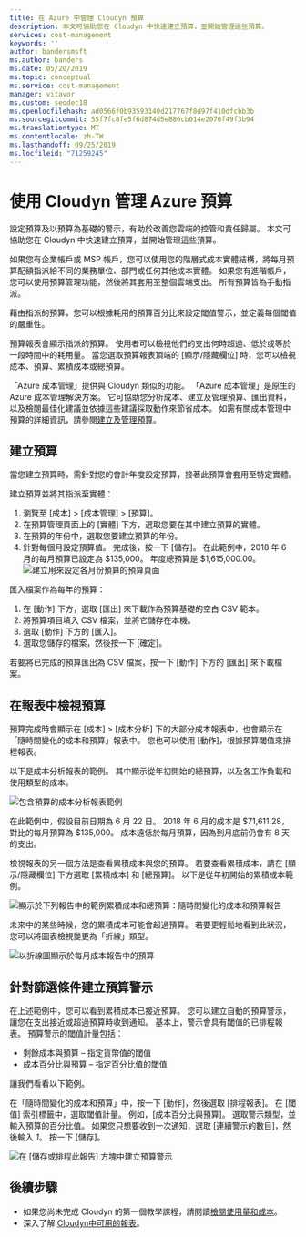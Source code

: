 ```yaml
---
title: 在 Azure 中管理 Cloudyn 預算
description: 本文可協助您在 Cloudyn 中快速建立預算，並開始管理這些預算。
services: cost-management
keywords: ''
author: bandersmsft
ms.author: banders
ms.date: 05/20/2019
ms.topic: conceptual
ms.service: cost-management
manager: vitavor
ms.custom: seodec18
ms.openlocfilehash: ad0566f0b93593140d217767f8d97f410dfcbb3b
ms.sourcegitcommit: 55f7fc8fe5f6d874d5e886cb014e2070f49f3b94
ms.translationtype: MT
ms.contentlocale: zh-TW
ms.lasthandoff: 09/25/2019
ms.locfileid: "71259245"
---
```

# <a name="manage-azure-budgets-with-cloudyn"></a>使用 Cloudyn 管理 Azure 預算

設定預算及以預算為基礎的警示，有助於改善您雲端的控管和責任歸屬。 本文可協助您在 Cloudyn 中快速建立預算，並開始管理這些預算。

如果您有企業帳戶或 MSP 帳戶，您可以使用您的階層式成本實體結構，將每月預算配額指派給不同的業務單位、部門或任何其他成本實體。 如果您有進階帳戶，您可以使用預算管理功能，然後將其套用至整個雲端支出。 所有預算皆為手動指派。

藉由指派的預算，您可以根據耗用的預算百分比來設定閾值警示，並定義每個閾值的嚴重性。

預算報表會顯示指派的預算。 使用者可以檢視他們的支出何時超過、低於或等於一段時間中的耗用量。 當您選取預算報表頂端的 [顯示/隱藏欄位] 時，您可以檢視成本、預算、累積成本或總預算。

「Azure 成本管理」提供與 Cloudyn 類似的功能。 「Azure 成本管理」是原生的 Azure 成本管理解決方案。 它可協助您分析成本、建立及管理預算、匯出資料，以及檢閱最佳化建議並依據這些建議採取動作來節省成本。 如需有關成本管理中預算的詳細資訊，請參閱[建立及管理預算](tutorial-acm-create-budgets.md)。

## <a name="create-budgets"></a>建立預算

當您建立預算時，需針對您的會計年度設定預算，接著此預算會套用至特定實體。

建立預算並將其指派至實體：

1. 瀏覽至 [成本] &gt; [成本管理] &gt; [預算]。
2. 在預算管理頁面上的 [實體] 下方，選取您要在其中建立預算的實體。
3. 在預算的年份中，選取您要建立預算的年份。
4. 針對每個月設定預算值。 完成後，按一下 [儲存]。
在此範例中，2018 年 6 月的每月預算已設定為 $135,000。 年度總預算是 $1,615,000.00。
![建立用來設定各月份預算的預算頁面](./media/manage-budgets/set-budget.png)


匯入檔案作為每年的預算：

1. 在 [動作] 下方，選取 [匯出] 來下載作為預算基礎的空白 CSV 範本。
2. 將預算項目填入 CSV 檔案，並將它儲存在本機。
3. 選取 [動作] 下方的 [匯入]。
4. 選取您儲存的檔案，然後按一下 [確定]。

若要將已完成的預算匯出為 CSV 檔案，按一下 [動作] 下方的 [匯出] 來下載檔案。

## <a name="view-budget-in-reports"></a>在報表中檢視預算

預算完成時會顯示在 [成本] &gt; [成本分析] 下的大部分成本報表中，也會顯示在「隨時間變化的成本和預算」報表中。 您也可以使用 [動作]，根據預算閾值來排程報表。

以下是成本分析報表的範例。 其中顯示從年初開始的總預算，以及各工作負載和使用類型的成本。

![包含預算的成本分析報表範例](./media/manage-budgets/cost-analysis-budget-example.png)

在此範例中，假設目前日期為 6 月 22 日。 2018 年 6 月的成本是 $71,611.28，對比的每月預算為 $135,000。 成本遠低於每月預算，因為到月底前仍會有 8 天的支出。

檢視報表的另一個方法是查看累積成本與您的預算。 若要查看累積成本，請在 [顯示/隱藏欄位] 下方選取 [累積成本] 和 [總預算]。 以下是從年初開始的累積成本範例。

![顯示於下列報告中的範例累積成本和總預算：隨時間變化的成本和預算報告](./media/manage-budgets/accumulated-budget.png)

未來中的某些時候，您的累積成本可能會超過預算。 若要更輕鬆地看到此狀況，您可以將圖表檢視變更為「折線」類型。

![以折線圖顯示於每月成本報告中的預算](./media/manage-budgets/budget-line.png)

## <a name="create-budget-alerts-for-a-filter"></a>針對篩選條件建立預算警示

在上述範例中，您可以看到累積成本已接近預算。 您可以建立自動的預算警示，讓您在支出接近或超過預算時收到通知。 基本上，警示會具有閾值的已排程報表。 預算警示的閾值計量包括：

- 剩餘成本與預算 – 指定貨幣值的閾值
- 成本百分比與預算 – 指定百分比值的閾值

讓我們看看以下範例。

在「隨時間變化的成本和預算」中，按一下 [動作]，然後選取 [排程報表]。 在 [閾值] 索引標籤中，選取閾值計量。 例如，[成本百分比與預算]。 選取警示類型，並輸入預算的百分比值。 如果您只想要收到一次通知，選取 [連續警示的數目]，然後輸入 _1_。 按一下 [儲存]。

![在 [儲存或排程此報告] 方塊中建立預算警示](./media/manage-budgets/budget-alert.png)

## <a name="next-steps"></a>後續步驟

- 如果您尚未完成 Cloudyn 的第一個教學課程，請閱讀[檢閱使用量和成本](tutorial-review-usage.md)。
- 深入了解 [Cloudyn中可用的報表](use-reports.md)。
